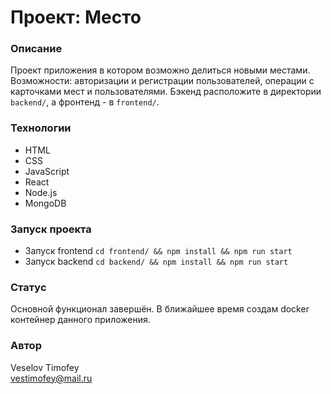 # Проект: Место

### Описание
Проект приложения в котором возможно делиться новыми местами. Возможности: авторизации и регистрации пользователей, операции с карточками мест и пользователями. Бэкенд расположите в директории `backend/`, а фронтенд - в `frontend/`.

### Технологии
* HTML
* CSS
* JavaScript
* React
* Node.js
* MongoDB

### Запуск проекта
* Запуск frontend ``` cd frontend/ && npm install && npm run start ```
* Запуск backend ``` cd backend/ && npm install && npm run start ```

### Статус
Основной функционал завершён. 
В ближайшее время создам docker контейнер данного приложения.

### Автор
Veselov Timofey <br />
vestimofey@mail.ru